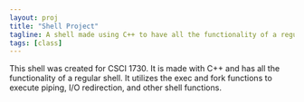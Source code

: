 ```yaml
---
layout: proj
title: "Shell Project"
tagline: A shell made using C++ to have all the functionality of a regular shell like BASH
tags: [class]
---
```


This shell was created for CSCI 1730. It is made with C++ and has all the functionality of a regular shell. It utilizes the exec and fork functions to execute piping, I/O redirection, and other shell functions.
